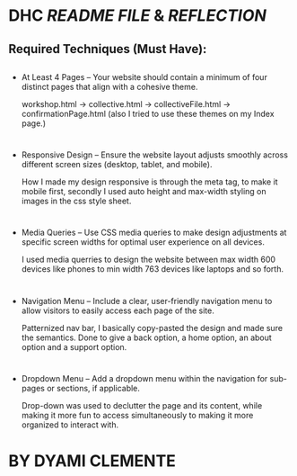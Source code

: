 # DHC *README FILE* & *REFLECTION*

## Required Techniques (Must Have):
##

- At Least 4 Pages – Your website should contain a minimum of four distinct pages that align with a cohesive theme.
    
    workshop.html -> collective.html -> collectiveFile.html -> confirmationPage.html (also I tried to use these themes on my Index page.)
    #
- Responsive Design – Ensure the website layout adjusts smoothly across different screen sizes (desktop, tablet, and mobile).

    How I made my design responsive is through the meta tag, to make it mobile first, secondly I used auto height and max-width styling on images in the css style sheet.
    #
- Media Queries – Use CSS media queries to make design adjustments at specific screen widths for optimal user experience on all devices.

    I used media querries to design the website between max width 600 devices like phones to min width 763 devices like laptops and so forth.
    #
- Navigation Menu – Include a clear, user-friendly navigation menu to allow visitors to easily access each page of the site.

    Patternized nav bar, I basically copy-pasted the design and made sure the semantics. Done to give a back option, a home option, an about option and a support option.
    #
- Dropdown Menu – Add a dropdown menu within the navigation for sub-pages or sections, if applicable.

    Drop-down was used to declutter the page and its content, while making it more fun to access simultaneously to 
    making it more organized to interact with.
    #

# BY DYAMI CLEMENTE


